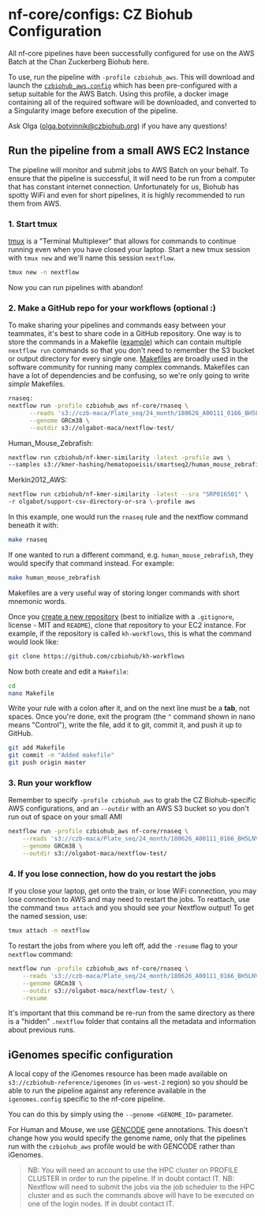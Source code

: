# nf-core/configs: CZ Biohub Configuration

All nf-core pipelines have been successfully configured for use on the AWS Batch at the Chan Zuckerberg Biohub here.

To use, run the pipeline with `-profile czbiohub_aws`. This will download and launch the [`czbiohub_aws.config`](../conf/czbiohub_aws.config) which has been pre-configured with a setup suitable for the AWS Batch. Using this profile, a docker image containing all of the required software will be downloaded, and converted to a Singularity image before execution of the pipeline.

Ask Olga (olga.botvinnik@czbiohub.org) if you have any questions!

## Run the pipeline from a small AWS EC2 Instance

The pipeline will monitor and submit jobs to AWS Batch on your behalf. To ensure that the pipeline is successful, it will need to be run from a computer that has constant internet connection. Unfortunately for us, Biohub has spotty WiFi and even for short pipelines, it is highly recommended to run them from AWS.

### 1. Start tmux

[tmux](https://hackernoon.com/a-gentle-introduction-to-tmux-8d784c404340) is a "Terminal Multiplexer" that allows for commands to continue running even when you have closed your laptop. Start a new tmux session with `tmux new` and we'll name this session `nextflow`.

```bash
tmux new -n nextflow
```

Now you can run pipelines with abandon!

### 2. Make a GitHub repo for your workflows (optional :)

To make sharing your pipelines and commands easy between your teammates, it's best to share code in a GitHub repository. One way is to store the commands in a Makefile ([example](https://github.com/czbiohub/kh-workflows/blob/master/nf-kmer-similarity/Makefile)) which can contain multiple `nextflow run` commands so that you don't need to remember the S3 bucket or output directory for every single one. [Makefiles](https://kbroman.org/minimal_make/) are broadly used in the software community for running many complex commands. Makefiles can have a lot of dependencies and be confusing, so we're only going to write *simple* Makefiles.

```bash
rnaseq:
nextflow run -profile czbiohub_aws nf-core/rnaseq \
      --reads 's3://czb-maca/Plate_seq/24_month/180626_A00111_0166_BH5LNVDSXX/fastqs/*{R1,R2}*.fastq.gz' \
      --genome GRCm38 \
      --outdir s3://olgabot-maca/nextflow-test/
```

Human_Mouse_Zebrafish:

```bash
nextflow run czbiohub/nf-kmer-similarity -latest -profile aws \
--samples s3://kmer-hashing/hematopoeisis/smartseq2/human_mouse_zebrafish/samples.csv
```

Merkin2012_AWS:

```bash
nextflow run czbiohub/nf-kmer-similarity -latest --sra "SRP016501" \
-r olgabot/support-csv-directory-or-sra \-profile aws
```

In this example, one would run the `rnaseq` rule and the nextflow command beneath it with:

```bash
make rnaseq
```

If one wanted to run a different command, e.g. `human_mouse_zebrafish`, they would specify that command instead. For example:

```bash
make human_mouse_zebrafish
```

Makefiles are a very useful way of storing longer commands with short mnemonic words.

Once you [create a new repository](https://github.com/organizations/czbiohub/repositories/new) (best to initialize with a `.gitignore`, license - MIT and `README`), clone that repository to your EC2 instance. For example, if the repository is called `kh-workflows`, this is what the command would look like:

```bash
git clone https://github.com/czbiohub/kh-workflows
```

Now both create and edit a `Makefile`:

```bash
cd
nano Makefile
```

Write your rule with a colon after it, and on the next line must be a **tab**, not spaces. Once you're done, exit the program (the `^` command shown in nano means "Control"), write the file, add it to git, commit it, and push it up to GitHub.

```bash
git add Makefile
git commit -m "Added makefile"
git push origin master
```

### 3. Run your workflow

Remember to specify `-profile czbiohub_aws` to grab the CZ Biohub-specific AWS configurations, and an `--outdir` with an AWS S3 bucket so you don't run out of space on your small AMI

```bash
nextflow run -profile czbiohub_aws nf-core/rnaseq \
    --reads 's3://czb-maca/Plate_seq/24_month/180626_A00111_0166_BH5LNVDSXX/fastqs/*{R1,R2}*.fastq.gz' \
    --genome GRCm38 \
    --outdir s3://olgabot-maca/nextflow-test/
```

### 4. If you lose connection, how do you restart the jobs

If you close your laptop, get onto the train, or lose WiFi connection, you may lose connection to AWS and may need to restart the jobs. To reattach, use the command `tmux attach` and you should see your Nextflow output! To get the named session, use:

```bash
tmux attach -n nextflow
```

To restart the jobs from where you left off, add the `-resume` flag to your `nextflow` command:

```bash
nextflow run -profile czbiohub_aws nf-core/rnaseq \
    --reads 's3://czb-maca/Plate_seq/24_month/180626_A00111_0166_BH5LNVDSXX/fastqs/*{R1,R2}*.fastq.gz' \
    --genome GRCm38 \
    --outdir s3://olgabot-maca/nextflow-test/ \
    -resume
```

It's important that this command be re-run from the same directory as there is a "hidden" `.nextflow` folder that contains all the metadata and information about previous runs.

## iGenomes specific configuration

A local copy of the iGenomes resource has been made available on `s3://czbiohub-reference/igenomes` (in `us-west-2` region) so you should be able to run the pipeline against any reference available in the `igenomes.config` specific to the nf-core pipeline.

You can do this by simply using the `--genome <GENOME_ID>` parameter.

For Human and Mouse, we use [GENCODE](https://www.gencodegenes.org/) gene annotations. This doesn't change how you would specify the genome name, only that the pipelines run with the `czbiohub_aws` profile would be with GENCODE rather than iGenomes.

>NB: You will need an account to use the HPC cluster on PROFILE CLUSTER in order to run the pipeline. If in doubt contact IT.
>NB: Nextflow will need to submit the jobs via the job scheduler to the HPC cluster and as such the commands above will have to be executed on one of the login nodes. If in doubt contact IT.

